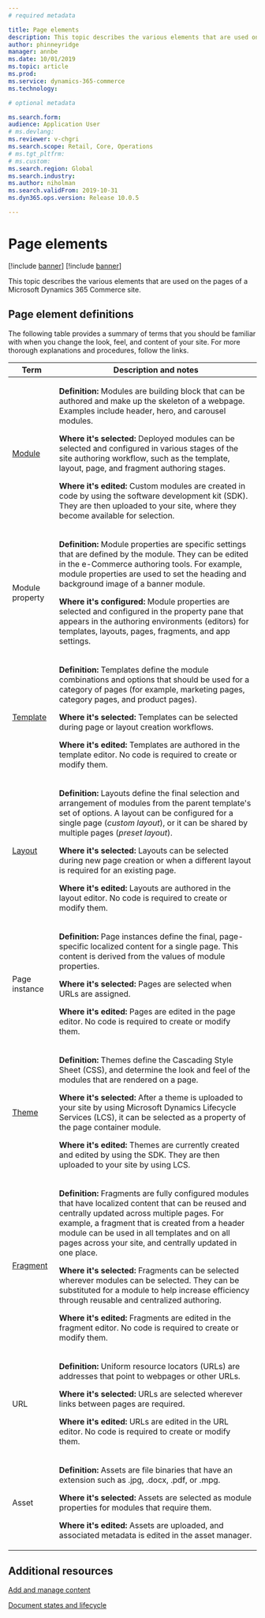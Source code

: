 ```yaml
---
# required metadata

title: Page elements
description: This topic describes the various elements that are used on the pages of a Microsoft Dynamics 365 Commerce site.
author: phinneyridge
manager: annbe
ms.date: 10/01/2019
ms.topic: article
ms.prod: 
ms.service: dynamics-365-commerce
ms.technology: 

# optional metadata

ms.search.form:  
audience: Application User
# ms.devlang: 
ms.reviewer: v-chgri
ms.search.scope: Retail, Core, Operations
# ms.tgt_pltfrm: 
# ms.custom: 
ms.search.region: Global
ms.search.industry: 
ms.author: niholman
ms.search.validFrom: 2019-10-31
ms.dyn365.ops.version: Release 10.0.5

---
```

# Page elements

[!include [banner](includes/preview-banner.md)]
[!include [banner](includes/banner.md)]

This topic describes the various elements that are used on the pages of a Microsoft Dynamics 365 Commerce site.

## Page element definitions

The following table provides a summary of terms that you should be familiar with when you change the look, feel, and content of your site. For more thorough explanations and procedures, follow the links.

| Term | Description and notes |
|------|-----------------------|
| [Module](work-with-modules.md) | <p>**Definition:** Modules are building block that can be authored and make up the skeleton of a webpage. Examples include header, hero, and carousel modules.</p><p>**Where it's selected:** Deployed modules can be selected and configured in various stages of the site authoring workflow, such as the template, layout, page, and fragment authoring stages.</p><p>**Where it's edited:** Custom modules are created in code by using the software development kit (SDK). They are then uploaded to your site, where they become available for selection.</p> |
| Module property | <p>**Definition:** Module properties are specific settings that are defined by the module. They can be edited in the e-Commerce authoring tools. For example, module properties are used to set the heading and background image of a banner module.</p><p>**Where it's configured:** Module properties are selected and configured in the property pane that appears in the authoring environments (editors) for templates, layouts, pages, fragments, and app settings.</p> |
| [Template](templates-layouts-overview.md) | <p>**Definition:** Templates define the module combinations and options that should be used for a category of pages (for example, marketing pages, category pages, and product pages).</p><p>**Where it's selected:** Templates can be selected during page or layout creation workflows.</p><p>**Where it's edited:** Templates are authored in the template editor. No code is required to create or modify them.</p> |
| [Layout](templates-layouts-overview.md) | <p>**Definition:** Layouts define the final selection and arrangement of modules from the parent template's set of options. A layout can be configured for a single page (*custom layout*), or it can be shared by multiple pages (*preset layout*).</p><p>**Where it's selected:** Layouts can be selected during new page creation or when a different layout is required for an existing page.</p><p>**Where it's edited:** Layouts are authored in the layout editor. No code is required to create or modify them.</p> |
| Page instance | <p>**Definition:** Page instances define the final, page-specific localized content for a single page. This content is derived from the values of module properties.</p><p>**Where it's selected:** Pages are selected when URLs are assigned.</p><p>**Where it's edited:** Pages are edited in the page editor. No code is required to create or modify them.</p> |
| [Theme](select-site-theme.md) | <p>**Definition:** Themes define the Cascading Style Sheet (CSS), and determine the look and feel of the modules that are rendered on a page.</p><p>**Where it's selected:** After a theme is uploaded to your site by using Microsoft Dynamics Lifecycle Services (LCS), it can be selected as a property of the page container module.</p><p>**Where it's edited:** Themes are currently created and edited by using the SDK. They are then uploaded to your site by using LCS.</p> |
| [Fragment](work-with-fragments.md) | <p>**Definition:** Fragments are fully configured modules that have localized content that can be reused and centrally updated across multiple pages. For example, a fragment that is created from a header module can be used in all templates and on all pages across your site, and centrally updated in one place.</p><p>**Where it's selected:** Fragments can be selected wherever modules can be selected. They can be substituted for a module to help increase efficiency through reusable and centralized authoring.</p><p>**Where it's edited:** Fragments are edited in the fragment editor. No code is required to create or modify them.</p> |
| URL | <p>**Definition:** Uniform resource locators (URLs) are addresses that point to webpages or other URLs.</p><p>**Where it's selected:** URLs are selected wherever links between pages are required.</p><p>**Where it's edited:** URLs are edited in the URL editor. No code is required to create or modify them.</p> |
| Asset | <p>**Definition:** Assets are file binaries that have an extension such as .jpg, .docx, .pdf, or .mpg.</p><p>**Where it's selected:** Assets are selected as module properties for modules that require them.</p><p>**Where it's edited:** Assets are uploaded, and associated metadata is edited in the asset manager.</p> |

## Additional resources

[Add and manage content](add-manage-content.md)

[Document states and lifecycle](document-states-overview.md)
